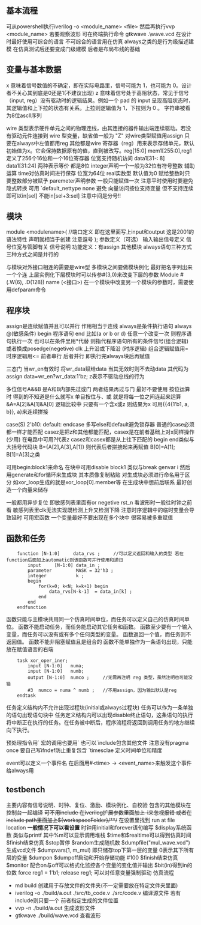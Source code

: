 ## 基本流程
可从powershell执行iverilog -o <module_name> \<file> 然后再执行vvp <module_name>
若要观察波形 可在终端执行命令 gtkwave .\wave.vcd
在设计时最好使用可综合的语言 不可综合的语言用在仿真
always之类的是行为级描述建模 在仿真测试后还要变成门级建模 后者是布局布线的基础
## 变量与基本数据
x 意味着信号数值的不确定，即在实际电路里，信号可能为 1，也可能为 0。设计者不关心其到底是0还是1(不建议出现)
z 意味着信号处于高阻状态，常见于信号（input, reg）没有驱动时的逻辑结果。例如一个 pad 的 input 呈现高阻状态时，其逻辑值和上下拉的状态有关系。上拉则逻辑值为 1，下拉则为 0 。
字符串被看为8位ascll序列

wire 类型表示硬件单元之间的物理连线，由其连接的器件输出端连续驱动。若没有驱动元件连接到 wire 型变量，缺省值一般为 "Z" 对wire类型赋值用assign 只要在always中左值都用reg 其他都是wire
寄存器（reg）用来表示存储单元，默认初始值为x。它会保持数据原有的值，直到被改写。reg[15:0] mem1[255:0],reg1 定义了256个16位和一个16位寄存器 位宽支持随机访问 data1[31-: 8] data1[31:24] 两种表示等价 都是8位
integer声明一个一般为32位有符号整数 辅助运算
time对仿真时间进行保存 位宽为64位
real实数型 默认值为0 赋给整数时只要整数部分被赋予
paremeter声明参数 一般只能赋值一次
注意平时使用时要避免隐式转换 可用 `default_nettype none 避免
向量访问按位支持变量 但不支持连续 即可以in[sel] 不能in[sel+3:sel] 注意中间是分号!!
## 模块
module \<modulename>(
    //端口定义 即在这里面写上input和output 这是2001的语法特性 声明就相当于创建 注意逗号
);
参数定义（可选）
输入输出信号定义 信号位宽与管脚有关
信号说明
功能定义：有assign 其他模块 always语句三种方式 三种方式之间是并行的

与模块对外接口相连的需要是wire型
多模块之间要做模块例化 最好把名字列出来一个个连 上层实例化下层模块时可以传参#(3,0)来改变下层的参数 Module  #(.W(6), .D(128)) name (<接口>)
在一个模块中改变另一个模块的参数时，需要使用defparam命令
## 程序块
assign是连续赋值并且可以并行 作用相当于连线
always是条件执行语句 always @(敏感条件) begin 程序语句 end 比如(a or b or d) 任意一个改变一次 则程序语句执行一次
也可以在条件里用*代替 则指代程序语句所有的条件信号(组合逻辑) 或者换成posedge(negetive) clk 上升沿或下降沿 (时序逻辑)
组合逻辑赋值用= 时序逻辑用<= 前者串行 后者并行 即执行完always块后再赋值

三态门 当wr_en有效时 将wr_data赋给data 当其无效时则不去动data 其代码为assign data=wr_en?wr_data:1'bz; z表示不驱动总线的行为

多位信号A&&B 是A和B内部先过或门 两者结果再过与门 最好不要使用
按位运算时 得到的不知道是什么就写x
单目按位与、或 就是将每一位之间连起来运算 &A=A[2]&A[1]&A[0]
逻辑比较中 只要有一个含x或z 则结果为x
可用{{4{1'b1, a, b}}, a}来连续拼接

case(S) 2'b10:         default:     endcase 多写else和default避免锁存器
普通的case必须都一样才能匹配 casez是把z和其他都能匹配，casex是在前者基础上对x同样操作(少用) 在电路中可用?代表z
casez和casex都是从上往下匹配的
begin end类似与大括号代码块     B={A[2],A[3],A[1]} 则代表后者拼接起来再赋值 B[0]=A[1]; B[1]=A[3]之类

可用begin:block1来命名 在块中可用disable block1 类似与break
genvar i 然后用generate和for循环来生成块 其本质像复制粘贴 对生成块必须进行命名用于区分 如xor_loop生成的就是xor_loop[0].member等
在生成块中想前后联系 最好创造一个向量来储存

一般都用异步复位 即敏感列表里面有or negetive rst_n 看波形时一般往时钟之前看
敏感列表里clk无法实现既检测上升又检测下降
注意时序逻辑中的临时变量会导致延时
可用宏函数
一个变量最好不要出现在多个块中 很容易被多重赋值
## 函数和任务
        function [N-1:0]     data_rvs ;     //可以定义返回和输入的类型 若在function后面加上automatic则该函数可并行使用和递归
            input     [N-1:0] data_in ;
            parameter         MASK = 32'h3 ;
            integer           k ;
            begin
                for(k=0; k<N; k=k+1) begin
                    data_rvs[N-k-1]  = data_in[k] ;  
                end
            end
        endfunction
函数只能与主模块共用同一个仿真时间单位，而任务可以定义自己的仿真时间单位。
函数不能启动任务，而任务能启动其它任务和函数。
函数至少要有一个输入变量，而任务可以没有或有多个任何类型的变量。
函数返回一个值，而任务则不返回值。
函数不能非阻塞赋值且是组合的
函数不能单独作为一条语句出现，只能放在赋值语言的右端	

        task xor_oper_iner;
            input [N-1:0]   numa;
            input [N-1:0]   numb;
            output [N-1:0]  numco ;     //无需再注明 reg 类型，虽然注明也可能没错
            #3  numco = numa ^ numb ;   //不用assign，因为输出默认是reg
        endtask
任务定义结构内不允许出现过程块(initial或always过程块)
任务可以作为一条单独的语句出现语句块中
任务定义结构内可以出现disable终止语句，这条语句的执行将中断正在执行的任务。在任务被中断后，程序流程将返回到调用任务的地方继续向下执行。

预处理指令用\` 宏的调用也要用\` 也可以\`include包含其他文件 注意没有pragma once 要自己写ifndef防止重复包含 \`timesclae 定义时间单位和精度

event可以定义一个事件名 在后面用#\<time> -> <event_name>来触发这个事件给always用
## testbench
主要内容有信号说明、时钟、复位、激励、模块例化、自校验
包含的其他模块在控制台一起编译 ~~可不用include 在iverilog扩展参数里面加上-i来忽视报错 或者在include path里面加上${workspaceFolder}/**/~~ 在设置里找到 run at file location __一般情况下可以看设置__
时钟用initial和forever语句编写
\$display系统函数 类似与printf 其中%m可以显示调用堆栈 \$time和\$realtime可以得到仿真时间 \$finish结束仿真 \$stop暂停 \$random生成随机数
\$dumpfile("mul_wave.vcd")生成vcd文件 \$dumpvars(1, m_mul) 即只储存top下第一层的变量 0表示其下所有层的变量 \$dumpon \$dumpoff启动和开始存储功能 #100 $finish结束仿真
\$monitor 配合on与off可以格式化监控各个变量的变化值并输出
\$bit(in)得到in的位数
force reg1 = 1'b1; release reg1;    可以对任意变量强制驱动
仿真流程
* md build  创建用于存放文件的文件夹(不一定需要放在特定文件夹里面)
* iverilog -o ./build/a.out ./src/tb_code.v ./src/code.v  编译源文件 若有include则只要一个 前者指定生成的文件位置
* vvp -n ./build/a.out      生成波形文件
* gtkwave ./build/wave.vcd  查看波形